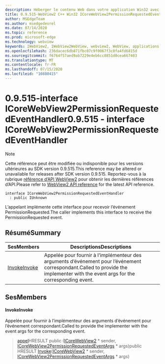 ```yaml
---
description: Héberger le contenu Web dans votre application Win32 avec le contrôle Microsoft Edge WebView2
title: 0.9.515-WebView2 C++ Win32 ICoreWebView2PermissionRequestedEventHandler
author: MSEdgeTeam
ms.author: msedgedevrel
ms.date: 07/14/2020
ms.topic: reference
ms.prod: microsoft-edge
ms.technology: webview
keywords: IWebView2, IWebView2WebView, webview2, WebView, applications Win32, Win32, Edge, ICoreWebView2, ICoreWebView2Controller, contrôle de navigateur, html Edge
ms.openlocfilehash: 236dacec6db871fbc07c9f0067f3c8fa4fd6815d
ms.sourcegitcommit: f6764f57aed9ab7229e4eb6cc8851d0cea667403
ms.translationtype: MT
ms.contentlocale: fr-FR
ms.lasthandoff: 07/15/2020
ms.locfileid: "10880415"
---
```

# <span data-ttu-id="0a3ec-104">0.9.515-interface ICoreWebView2PermissionRequestedEventHandler</span><span class="sxs-lookup"><span data-stu-id="0a3ec-104">0.9.515 - interface ICoreWebView2PermissionRequestedEventHandler</span></span> 

> [!NOTE]
> <span data-ttu-id="0a3ec-105">Cette référence peut être modifiée ou indisponible pour les versions ultérieures au SDK version 0.9.515.</span><span class="sxs-lookup"><span data-stu-id="0a3ec-105">This reference may be altered or unavailable for releases after SDK version 0.9.515.</span></span> <span data-ttu-id="0a3ec-106">Reportez-vous à la rubrique [référence d’API WebView2](../../../webview2-api-reference.md) pour obtenir les dernières références d’API.</span><span class="sxs-lookup"><span data-stu-id="0a3ec-106">Please refer to [WebView2 API reference](../../../webview2-api-reference.md) for the latest API reference.</span></span>

```
interface ICoreWebView2PermissionRequestedEventHandler
  : public IUnknown
```

<span data-ttu-id="0a3ec-107">L’appelant implémente cette interface pour recevoir l’événement PermissionRequested.</span><span class="sxs-lookup"><span data-stu-id="0a3ec-107">The caller implements this interface to receive the PermissionRequested event.</span></span>

## <span data-ttu-id="0a3ec-108">Résumé</span><span class="sxs-lookup"><span data-stu-id="0a3ec-108">Summary</span></span>

 <span data-ttu-id="0a3ec-109">Ses</span><span class="sxs-lookup"><span data-stu-id="0a3ec-109">Members</span></span>                        | <span data-ttu-id="0a3ec-110">Descriptions</span><span class="sxs-lookup"><span data-stu-id="0a3ec-110">Descriptions</span></span>
--------------------------------|---------------------------------------------
[<span data-ttu-id="0a3ec-111">Invoke</span><span class="sxs-lookup"><span data-stu-id="0a3ec-111">Invoke</span></span>](#invoke) | <span data-ttu-id="0a3ec-112">Appelée pour fournir à l’implémenteur des arguments d’événement pour l’événement correspondant.</span><span class="sxs-lookup"><span data-stu-id="0a3ec-112">Called to provide the implementer with the event args for the corresponding event.</span></span>

## <span data-ttu-id="0a3ec-113">Ses</span><span class="sxs-lookup"><span data-stu-id="0a3ec-113">Members</span></span>

#### <span data-ttu-id="0a3ec-114">Invoke</span><span class="sxs-lookup"><span data-stu-id="0a3ec-114">Invoke</span></span> 

<span data-ttu-id="0a3ec-115">Appelée pour fournir à l’implémenteur des arguments d’événement pour l’événement correspondant.</span><span class="sxs-lookup"><span data-stu-id="0a3ec-115">Called to provide the implementer with the event args for the corresponding event.</span></span>

> <span data-ttu-id="0a3ec-116">[appel](#invoke)HRESULT public ([ICoreWebView2](icorewebview2.md) \* sender, [ICoreWebView2PermissionRequestedEventArgs](icorewebview2permissionrequestedeventargs.md) \* args)</span><span class="sxs-lookup"><span data-stu-id="0a3ec-116">public HRESULT [Invoke](#invoke)([ICoreWebView2](icorewebview2.md) \* sender, [ICoreWebView2PermissionRequestedEventArgs](icorewebview2permissionrequestedeventargs.md) \* args)</span></span>


